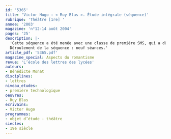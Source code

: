```yaml
---
id: '5365'
title: 'Victor Hugo : « Ruy Blas ». Étude intégrale (séquence)'
rubrique: 'Théâtre [1re] '
annee: '2003'
magazine: 'n°12-14 août 2004'
pages: '25'
description: |-
  'Cette séquence a été menée avec une classe de première SMS, qui a dû apprendre la tirade de la Reine. La pièce est composée de cinq actes, comme une pièce du théâtre classique. Qu’est-ce qui caractérise sa structure ? Quelles sont les différences d’avec les conceptions classiques du théâtre ? Qu’en est-il du respect des unités ?
  Déroulement de la séquence : neuf séances.'
article_pdf: '5365.pdf'
magazine_special: Aspects du romantisme
revue: 'L’école des lettres des lycées'
auteurs:
- Bénédicte Monat
disciplines:
- lettres
niveau_etudes:
- première technologique
oeuvres:
- Ruy Blas
ecrivains:
- Victor Hugo
programmes:
- objet d’étude - théâtre
siecles:
- 19e siècle
---
```

